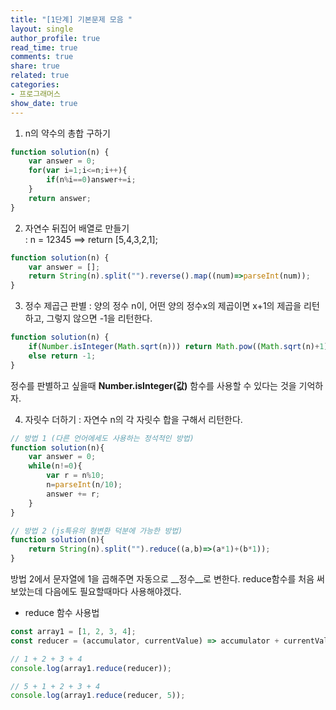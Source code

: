 ```yaml
---
title: "[1단계] 기본문제 모음 "
layout: single
author_profile: true
read_time: true
comments: true
share: true
related: true
categories:
- 프로그래머스
show_date: true
---
```


1. n의 약수의 총합 구하기

```js
function solution(n) {
    var answer = 0;
    for(var i=1;i<=n;i++){
        if(n%i==0)answer+=i;
    }
    return answer;
}
``` 


2. 자연수 뒤집어 배열로 만들기    
: n = 12345 ==> return [5,4,3,2,1];

```js
function solution(n) {
    var answer = [];
    return String(n).split("").reverse().map((num)=>parseInt(num));
}
```


3. 정수 제곱근 판별
: 양의 정수 n이, 어떤 양의 정수x의 제곱이면 x+1의 제곱을 리턴하고, 그렇지 않으면 -1을 리턴한다.

```js
function solution(n) {
    if(Number.isInteger(Math.sqrt(n))) return Math.pow((Math.sqrt(n)+1),2);
    else return -1;
}
``` 
정수를 판별하고 싶을때 **Number.isInteger(값)** 함수를 사용할 수 있다는 것을 기억하자. 


4. 자릿수 더하기
: 자연수 n의 각 자릿수 합을 구해서 리턴한다.

```js
// 방법 1 (다른 언어에세도 사용하는 정석적인 방법)
function solution(n){
    var answer = 0;
    while(n!=0){
        var r = n%10;
        n=parseInt(n/10);
        answer += r;
    }
}

// 방법 2 (js특유의 형변환 덕분에 가능한 방법)
function solution(n){
    return String(n).split("").reduce((a,b)=>(a*1)+(b*1));
}
``` 

방법 2에서 문자열에 1을 곱해주면 자동으로 __정수__로 변한다.
reduce함수를 처음 써보았는데 다음에도 필요할때마다 사용해야겠다.
- reduce 함수 사용법


```js
const array1 = [1, 2, 3, 4];
const reducer = (accumulator, currentValue) => accumulator + currentValue;

// 1 + 2 + 3 + 4
console.log(array1.reduce(reducer));

// 5 + 1 + 2 + 3 + 4
console.log(array1.reduce(reducer, 5));
```